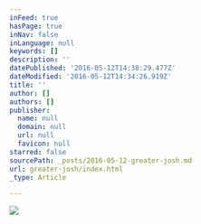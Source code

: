 ```yaml
---
inFeed: true
hasPage: true
inNav: false
inLanguage: null
keywords: []
description: ''
datePublished: '2016-05-12T14:38:29.477Z'
dateModified: '2016-05-12T14:34:26.919Z'
title: ''
author: []
authors: []
publisher:
  name: null
  domain: null
  url: null
  favicon: null
starred: false
sourcePath: _posts/2016-05-12-greater-josh.md
url: greater-josh/index.html
_type: Article

---
```

![](https://the-grid-user-content.s3-us-west-2.amazonaws.com/5043690e-e401-4a1d-b39c-7aa6e8f7f3c1.jpg)